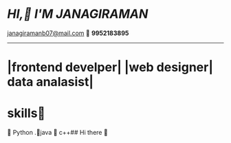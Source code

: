 # ***HI,🙋 I'M JANAGIRAMAN***
janagiramanb07@mail.com 📧
**9952183895**
***
# **|frontend develper| |web designer| data analasist|**
# skills🎯
🔳 Python
.🔳java
🔳 c++## Hi there 👋

